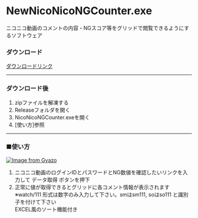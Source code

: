 # NewNicoNicoNGCounter.exe
ニコニコ動画のコメントの内容・NGスコア等をグリッドで閲覧できるようにするソフトウェア


### ダウンロード
[ダウンロードリンク](https://github.com/eneko0513/NewNicoNicoNGCounter.exe/archive/master.zip)  

---
### ダウンロード後
1. zipファイルを解凍する  
2. Releaseフォルダを開く  
3. NicoNicoNGCounter.exeを開く  
4. [使い方]参照  

---
### ■使い方
[![Image from Gyazo](https://i.gyazo.com/47638a369c6d10953f2743bb445e3f11.png)](https://gyazo.com/47638a369c6d10953f2743bb445e3f11)

1. ニコニコ動画のログインIDとパスワードとNG数値を確認したいリンクを入力して データ取得 ボタンを押下  
2. 正常に値が取得できるとグリッドに各コメント情報が表示されます  
※watch/111 形式は数字のみ入力して下さい。smはsm111, soはso111 と識別子を付けて下さい  
EXCEL風のソート機能付き
